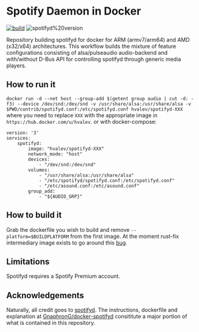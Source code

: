 # Spotify Daemon in Docker
[![build](https://github.com/hvalev/spotifyd-docker/actions/workflows/build.yml/badge.svg)](https://github.com/hvalev/spotifyd-docker/actions/workflows/build.yml)
![spotifyd%20version](https://img.shields.io/badge/spotifyd%20version-0.3.0-green)

Repository building spotifyd for docker for ARM (armv7/arm64) and AMD (x32/x64) architectures. This workflow builds the mixture of feature configurations consisting of alsa/pulseaudio audio-backend and with/without D-Bus API for controlling spotifyd through generic media players.

## How to run it
```docker run -d --net host --group-add $(getent group audio | cut -d: -f3) --device /dev/snd:/dev/snd -v /usr/share/alsa:/usr/share/alsa -v $PWD/contrib/spotifyd.conf:/etc/spotifyd.conf hvalev/spotifyd-XXX``` where you need to replace ```XXX``` with the appropriate image in ```https://hub.docker.com/u/hvalev```.
or with docker-compose:
```
version: '3'
services:
	spotifyd:
		image: "hvalev/spotifyd-XXX"
		network_mode: "host"
		devices:
			- "/dev/snd:/dev/snd"
		volumes:
			- "/usr/share/alsa:/usr/share/alsa"
			- "/etc/spotifyd/spotifyd.conf:/etc/spotifyd.conf"
			- "/etc/asound.conf:/etc/asound.conf"
		group_add:
			- "${AUDIO_GRP}"
```
## How to build it
Grab the dockerfile you wish to build and remove ```--platform=$BUILDPLATFORM``` from the first image. At the moment rust-fix intermediary image exists to go around this [bug](https://github.com/docker/buildx/issues/395).

## Limitations
Spotifyd requires a Spotify Premium account.

## Acknowledgements
Naturally, all credit goes to [spotifyd](https://github.com/Spotifyd/spotifyd). The instructions, dockerfile and explanation at [GnaphronG/docker-spotifyd](https://github.com/GnaphronG/docker-spotifyd) consititute a major portion of what is contained in this repository.
